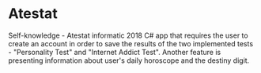 # Atestat
Self-knowledge - Atestat informatic 2018
C# app that requires the user to create an account in order to save the results of the two implemented tests - "Personality Test" and "Internet Addict Test". Another feature is presenting information about user's daily horoscope and the destiny digit.

